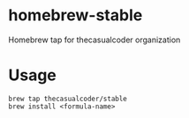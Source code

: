 # homebrew-stable

Homebrew tap for thecasualcoder organization

# Usage

```
brew tap thecasualcoder/stable
brew install <formula-name>
```
